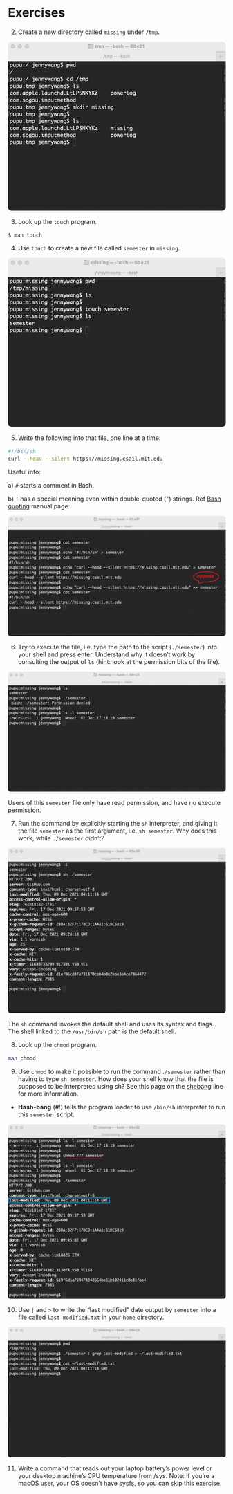 # Exercises

2. Create a new directory called `missing` under `/tmp`.

![](./imgs/lecture1/2.png)

3. Look up the `touch` program.

```bash
$ man touch
```

4. Use `touch` to create a new file called `semester` in `missing`.

![](./imgs/lecture1/4.png)

5. Write the following into that file, one line at a time:

```bash
#!/bin/sh
curl --head --silent https://missing.csail.mit.edu
```

Useful info:

a) `#` starts a comment in Bash.

b) `!` has a special meaning even within double-quoted (") strings. Ref [Bash quoting](https://www.gnu.org/software/bash/manual/html_node/Quoting.html) manual page.

![](./imgs/lecture1/5.png)

6. Try to execute the file, i.e. type the path to the script (`./semester`) into your shell and press enter. Understand why it doesn’t work by consulting the output of `ls` (hint: look at the permission bits of the file).

![](./imgs/lecture1/6.png)

Users of this `semester` file only have read permission, and have no execute permission.

7. Run the command by explicitly starting the `sh` interpreter, and giving it the file `semester` as the first argument, i.e. `sh semester`. Why does this work, while `./semester` didn’t?

![](./imgs/lecture1/7.png)

The `sh` command invokes the default shell and uses its syntax and flags. The shell linked to the `/usr/bin/sh` path is the default shell.

8. Look up the `chmod` program.

```bash
man chmod
```

9. Use `chmod` to make it possible to run the command .`/semester` rather than having to type `sh semester`. How does your shell know that the file is supposed to be interpreted using sh? See this page on the [shebang](https://en.wikipedia.org/wiki/Shebang_(Unix)) line for more information.

- **Hash-bang** (#!) tells the program loader to use `/bin/sh` interpreter to run this `semester` script.

![](./imgs/lecture1/9.png)

10. Use `|` and `>` to write the “last modified” date output by `semester` into a file called `last-modified.txt` in your `home` directory.

![](./imgs/lecture1/10.png)

11. Write a command that reads out your laptop battery’s power level or your desktop machine’s CPU temperature from /sys. Note: if you’re a macOS user, your OS doesn’t have sysfs, so you can skip this exercise.
